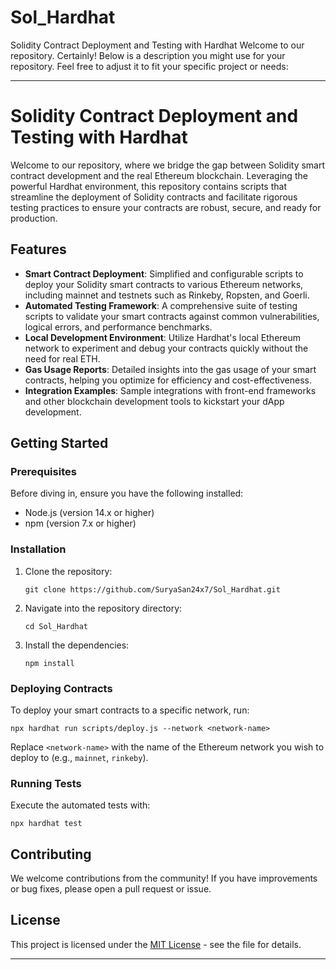 # Sol_Hardhat
Solidity Contract Deployment and Testing with Hardhat Welcome to our repository.
Certainly! Below is a description you might use for your repository. Feel free to adjust it to fit your specific project or needs:

---

# Solidity Contract Deployment and Testing with Hardhat

Welcome to our repository, where we bridge the gap between Solidity smart contract development and the real Ethereum blockchain. Leveraging the powerful Hardhat environment, this repository contains scripts that streamline the deployment of Solidity contracts and facilitate rigorous testing practices to ensure your contracts are robust, secure, and ready for production.

## Features

- **Smart Contract Deployment**: Simplified and configurable scripts to deploy your Solidity smart contracts to various Ethereum networks, including mainnet and testnets such as Rinkeby, Ropsten, and Goerli.
- **Automated Testing Framework**: A comprehensive suite of testing scripts to validate your smart contracts against common vulnerabilities, logical errors, and performance benchmarks.
- **Local Development Environment**: Utilize Hardhat's local Ethereum network to experiment and debug your contracts quickly without the need for real ETH.
- **Gas Usage Reports**: Detailed insights into the gas usage of your smart contracts, helping you optimize for efficiency and cost-effectiveness.
- **Integration Examples**: Sample integrations with front-end frameworks and other blockchain development tools to kickstart your dApp development.

## Getting Started

### Prerequisites

Before diving in, ensure you have the following installed:
- Node.js (version 14.x or higher)
- npm (version 7.x or higher)

### Installation

1. Clone the repository:
   ```
   git clone https://github.com/SuryaSan24x7/Sol_Hardhat.git
   ```
2. Navigate into the repository directory:
   ```
   cd Sol_Hardhat
   ```
3. Install the dependencies:
   ```
   npm install
   ```

### Deploying Contracts

To deploy your smart contracts to a specific network, run:
```
npx hardhat run scripts/deploy.js --network <network-name>
```
Replace `<network-name>` with the name of the Ethereum network you wish to deploy to (e.g., `mainnet`, `rinkeby`).

### Running Tests

Execute the automated tests with:
```
npx hardhat test
```

## Contributing

We welcome contributions from the community! If you have improvements or bug fixes, please open a pull request or issue.

## License

This project is licensed under the [MIT License](./LICENSE.md) - see the file for details.

---
